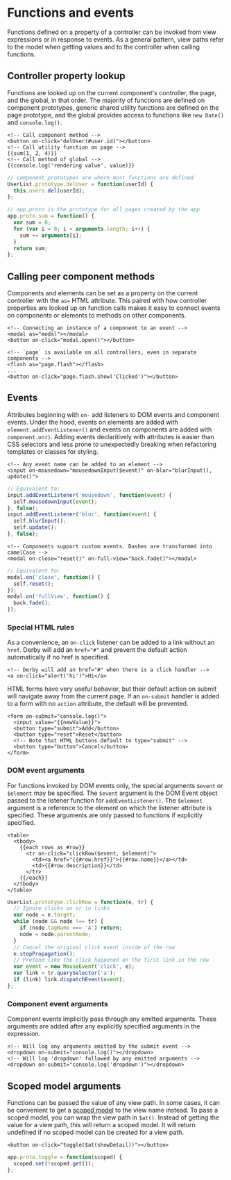 # Functions and events

Functions defined on a property of a controller can be invoked from view expressions or in response to events. As a general pattern, view paths refer to the model when getting values and to the controller when calling functions.

## Controller property lookup

Functions are looked up on the current component's controller, the page, and the global, in that order. The majority of functions are defined on component prototypes, generic shared utility functions are defined on the page prototype, and the global provides access to functions like `new Date()` and `console.log()`.

```derby
<!-- Call component method -->
<button on-click="delUser(#user.id)"></button>
<!-- Call utility function on page -->
{{sum(1, 2, 4)}}
<!-- Call method of global -->
{{console.log('rendering value', value)}}
```

```js
// component prototypes are where most functions are defined
UserList.prototype.delUser = function(userId) {
  this.users.del(userId);
};

// app.proto is the prototype for all pages created by the app
app.proto.sum = function() {
  var sum = 0;
  for (var i = 0; i < arguments.length; i++) {
    sum += arguments[i];
  }
  return sum;
};
```

## Calling peer component methods

Components and elements can be set as a property on the current controller with the `as=` HTML attribute. This paired with how controller properties are looked up on function calls makes it easy to connect events on components or elements to methods on other components.

```derby
<!-- Connecting an instance of a component to an event -->
<modal as="modal"></modal>
<button on-click="modal.open()"></button>
```

```derby
<!-- `page` is available on all controllers, even in separate components -->
<flash as="page.flash"></flash>
...
<button on-click="page.flash.show('Clicked')"></button>
```

## Events

Attributes beginning with `on-` add listeners to DOM events and component events. Under the hood, events on elements are added with `element.addEventListener()` and events on components are added with `component.on()`. Adding events declaritively with attributes is easier than CSS selectors and less prone to unexpectedly breaking when refactoring templates or classes for styling.

```derby
<!-- Any event name can be added to an element -->
<input on-mousedown="mousedownInput($event)" on-blur="blurInput(), update()">
```

```js
// Equivalent to:
input.addEventListener('mousedown', function(event) {
  self.mousedownInput(event);
}, false);
input.addEventListener('blur', function(event) {
  self.blurInput();
  self.update();
}, false);
```

```derby
<!-- Components support custom events. Dashes are transformed into camelCase -->
<modal on-close="reset()" on-full-view="back.fade()"></modal>
```

```js
// Equivalent to:
modal.on('close', function() {
  self.reset();
});
modal.on('fullView', function() {
  back.fade();
});
```

### Special HTML rules

As a convenience, an `on-click` listener can be added to a link without an `href`. Derby will add an `href="#"` and prevent the default action automatically if no href is specified.

```derby
<!-- Derby will add an href="#" when there is a click handler -->
<a on-click="alert('hi')">Hi</a>
```

HTML forms have very useful behavior, but their default action on submit will navigate away from the current page. If an `on-submit` handler is added to a form with no `action` attribute, the default will be prevented.

```derby
<form on-submit="console.log()">
  <input value="{{newValue}}">
  <button type="submit">Add</button>
  <button type="reset">Reset</button>
  <!-- Note that HTML buttons default to type="submit" -->
  <button type="button">Cancel</button>
</form>
```

### DOM event arguments

For functions invoked by DOM events only, the special arguments `$event` or `$element` may be specified. The `$event` argument is the DOM Event object passed to the listener function for `addEventListener()`. The `$element` argument is a reference to the element on which the listener attribute is specified. These arguments are only passed to functions if explicitly specified.

```derby
<table>
  <tbody>
    {{each rows as #row}}
      <tr on-click="clickRow($event, $element)">
        <td><a href="{{#row.href}}">{{#row.name}}</a></td>
        <td>{{#row.description}}</td>
      </tr>
    {{/each}}
  </tbody>
</table>
```

```js
UserList.prototype.clickRow = function(e, tr) {
  // Ignore clicks on or in links
  var node = e.target;
  while (node && node !== tr) {
    if (node.tagName === 'A') return;
    node = node.parentNode;
  }
  // Cancel the original click event inside of the row
  e.stopPropagation();
  // Pretend like the click happened on the first link in the row
  var event = new MouseEvent('click', e);
  var link = tr.querySelector('a');
  if (link) link.dispatchEvent(event);
};
```

### Component event arguments

Component events implicitly pass through any emitted arguments. These arguments are added after any explicitly specified arguments in the expression.

```derby
<!-- Will log any arguments emitted by the submit event -->
<dropdown on-submit="console.log()"></dropdown>
<!-- Will log 'dropdown' followed by any emitted arguments -->
<dropdown on-submit="console.log('dropdown')"></dropdown>
```

## Scoped model arguments

Functions can be passed the value of any view path. In some cases, it can be convenient to get a [scoped model](../../models/paths#scoped-models) to the view name instead. To pass a scoped model, you can wrap the view path in `$at()`. Instead of getting the value for a view path, this will return a scoped model. It will return undefined if no scoped model can be created for a view path.

```derby
<button on-click="toggle($at(showDetail))"></button>
```

```js
app.proto.toggle = function(scoped) {
  scoped.set(!scoped.get());
};
```

